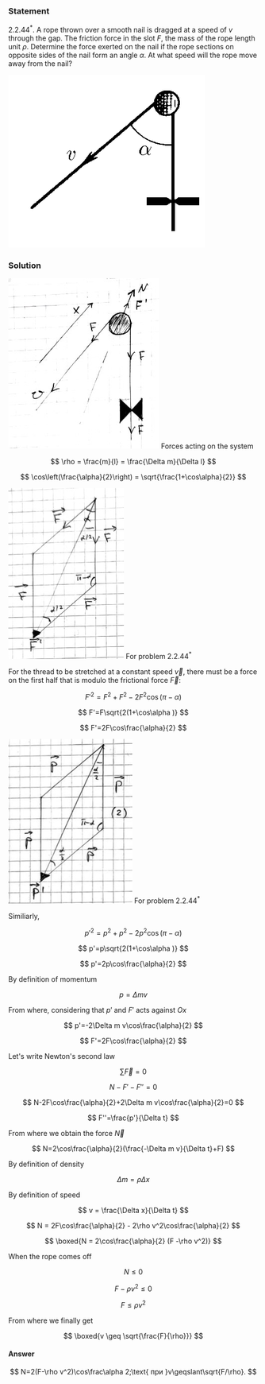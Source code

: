 ###  Statement

$2.2.44^*.$ A rope thrown over a smooth nail is dragged at a speed of $v$ through the gap. The friction force in the slot $F$, the mass of the rope length unit $\rho$. Determine the force exerted on the nail if the rope sections on opposite sides of the nail form an angle $\alpha$. At what speed will the rope move away from the nail?

![ For problem $2.2.44^*$ |397x348, 26%](../../img/2.2.44/statement.png)

### Solution

![ Forces acting on the system |304x343, 31%](../../img/2.2.44/draw1.jpg)  Forces acting on the system

$$
\rho = \frac{m}{l} = \frac{\Delta m}{\Delta l}
$$

$$
\cos\left(\frac{\alpha}{2}\right) = \sqrt{\frac{1+\cos\alpha}{2}}
$$

![ For problem $2.2.44^*$ |233x344, 22%](../../img/2.2.44/draw2.jpg)  For problem $2.2.44^*$

For the thread to be stretched at a constant speed $\vec{v}$, there must be a force on the first half that is modulo the frictional force $\vec{F}$:

$$
F'^2=F^2+F^2-2F^2\cos(\pi -\alpha )
$$

$$
F'=F\sqrt{2(1+\cos\alpha )}
$$

$$
F'=2F\cos\frac{\alpha}{2}
$$

![ For problem $2.2.44^*$ |250x331, 22%](../../img/2.2.44/draw3.jpg)  For problem $2.2.44^*$

Similiarly,

$$
p'^2=p^2+p^2-2p^2\cos(\pi -\alpha )
$$

$$
p'=p\sqrt{2(1+\cos\alpha )}
$$

$$
p'=2p\cos\frac{\alpha}{2}
$$

By definition of momentum

$$
p=\Delta m v
$$

From where, considering that $p'$ and $F'$ acts against $Ox$

$$
p'=-2\Delta m v\cos\frac{\alpha}{2}
$$

$$
F'=2F\cos\frac{\alpha}{2}
$$

Let's write Newton's second law

$$
\sum \vec{F}=0
$$

$$
N-F'-F''=0
$$

$$
N-2F\cos\frac{\alpha}{2}+2\Delta m v\cos\frac{\alpha}{2}=0
$$

$$
F''=\frac{p'}{\Delta t}
$$

From where we obtain the force $\vec{N}$

$$
N=2\cos\frac{\alpha}{2}(\frac{-\Delta m v}{\Delta t}+F)
$$

By definition of density

$$
\Delta m = \rho\Delta x
$$

By definition of speed

$$
v = \frac{\Delta x}{\Delta t}
$$

$$
N = 2F\cos\frac{\alpha}{2} - 2\rho v^2\cos\frac{\alpha}{2}
$$

$$
\boxed{N = 2\cos\frac{\alpha}{2} (F -\rho v^2)}
$$

When the rope comes off

$$
N\leq0
$$

$$
F-\rho v^2\leq0
$$

$$
{F\leq \rho v^2}
$$

From where we finally get

$$
\boxed{v \geq \sqrt{\frac{F}{\rho}}}
$$

#### Answer

$$
N=2(F-\rho v^2)\cos\frac\alpha 2;\text{ при }v\geqslant\sqrt{F/\rho}.
$$